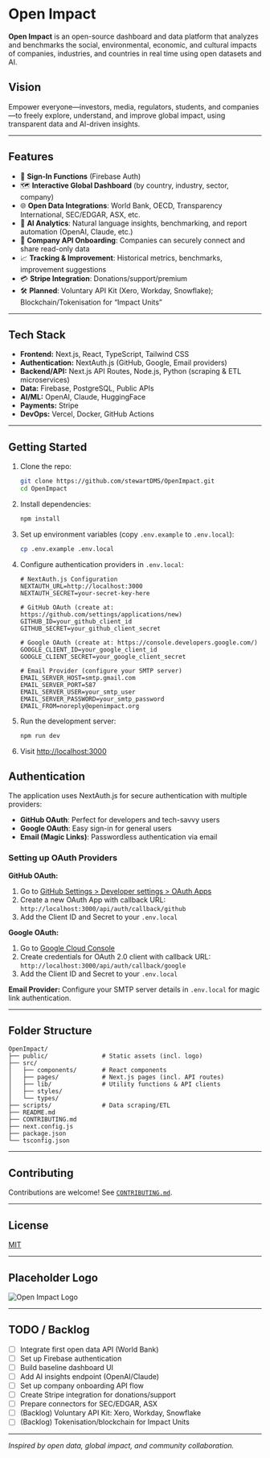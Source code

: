 # Open Impact

**Open Impact** is an open-source dashboard and data platform that analyzes and benchmarks the social, environmental, economic, and cultural impacts of companies, industries, and countries in real time using open datasets and AI.

## Vision

Empower everyone—investors, media, regulators, students, and companies—to freely explore, understand, and improve global impact, using transparent data and AI-driven insights.

---

## Features

- 🔑 **Sign-In Functions** (Firebase Auth)
- 🗺️ **Interactive Global Dashboard** (by country, industry, sector, company)
- 🌐 **Open Data Integrations**: World Bank, OECD, Transparency International, SEC/EDGAR, ASX, etc.
- 🧠 **AI Analytics**: Natural language insights, benchmarking, and report automation (OpenAI, Claude, etc.)
- 🏢 **Company API Onboarding**: Companies can securely connect and share read-only data
- 📈 **Tracking & Improvement**: Historical metrics, benchmarks, improvement suggestions
- 💳 **Stripe Integration**: Donations/support/premium
- 🛠️ **Planned**: Voluntary API Kit (Xero, Workday, Snowflake); Blockchain/Tokenisation for “Impact Units”

---

## Tech Stack

- **Frontend:** Next.js, React, TypeScript, Tailwind CSS
- **Authentication:** NextAuth.js (GitHub, Google, Email providers)
- **Backend/API:** Next.js API Routes, Node.js, Python (scraping & ETL microservices)
- **Data:** Firebase, PostgreSQL, Public APIs
- **AI/ML:** OpenAI, Claude, HuggingFace
- **Payments:** Stripe
- **DevOps:** Vercel, Docker, GitHub Actions

---

## Getting Started

1. Clone the repo:
   ```bash
   git clone https://github.com/stewartDMS/OpenImpact.git
   cd OpenImpact
   ```

2. Install dependencies:
   ```bash
   npm install
   ```

3. Set up environment variables (copy `.env.example` to `.env.local`):
   ```bash
   cp .env.example .env.local
   ```

4. Configure authentication providers in `.env.local`:
   ```env
   # NextAuth.js Configuration
   NEXTAUTH_URL=http://localhost:3000
   NEXTAUTH_SECRET=your-secret-key-here

   # GitHub OAuth (create at: https://github.com/settings/applications/new)
   GITHUB_ID=your_github_client_id
   GITHUB_SECRET=your_github_client_secret

   # Google OAuth (create at: https://console.developers.google.com/)
   GOOGLE_CLIENT_ID=your_google_client_id
   GOOGLE_CLIENT_SECRET=your_google_client_secret

   # Email Provider (configure your SMTP server)
   EMAIL_SERVER_HOST=smtp.gmail.com
   EMAIL_SERVER_PORT=587
   EMAIL_SERVER_USER=your_smtp_user
   EMAIL_SERVER_PASSWORD=your_smtp_password
   EMAIL_FROM=noreply@openimpact.org
   ```

4. Run the development server:
   ```bash
   npm run dev
   ```

5. Visit [http://localhost:3000](http://localhost:3000)

## Authentication

The application uses NextAuth.js for secure authentication with multiple providers:

- **GitHub OAuth**: Perfect for developers and tech-savvy users
- **Google OAuth**: Easy sign-in for general users  
- **Email (Magic Links)**: Passwordless authentication via email

### Setting up OAuth Providers

**GitHub OAuth:**
1. Go to [GitHub Settings > Developer settings > OAuth Apps](https://github.com/settings/applications/new)
2. Create a new OAuth App with callback URL: `http://localhost:3000/api/auth/callback/github`
3. Add the Client ID and Secret to your `.env.local`

**Google OAuth:**
1. Go to [Google Cloud Console](https://console.developers.google.com/)
2. Create credentials for OAuth 2.0 client with callback URL: `http://localhost:3000/api/auth/callback/google`
3. Add the Client ID and Secret to your `.env.local`

**Email Provider:**
Configure your SMTP server details in `.env.local` for magic link authentication.

---

## Folder Structure

```
OpenImpact/
├── public/               # Static assets (incl. logo)
├── src/
│   ├── components/       # React components
│   ├── pages/            # Next.js pages (incl. API routes)
│   ├── lib/              # Utility functions & API clients
│   ├── styles/
│   └── types/
├── scripts/              # Data scraping/ETL
├── README.md
├── CONTRIBUTING.md
├── next.config.js
├── package.json
└── tsconfig.json
```

---

## Contributing

Contributions are welcome! See [`CONTRIBUTING.md`](CONTRIBUTING.md).

---

## License

[MIT](LICENSE)

---

## Placeholder Logo

![Open Impact Logo](public/logo-placeholder.png)

---

## TODO / Backlog

- [ ] Integrate first open data API (World Bank)
- [ ] Set up Firebase authentication
- [ ] Build baseline dashboard UI
- [ ] Add AI insights endpoint (OpenAI/Claude)
- [ ] Set up company onboarding API flow
- [ ] Create Stripe integration for donations/support
- [ ] Prepare connectors for SEC/EDGAR, ASX
- [ ] (Backlog) Voluntary API Kit: Xero, Workday, Snowflake
- [ ] (Backlog) Tokenisation/blockchain for Impact Units

---

*Inspired by open data, global impact, and community collaboration.*
